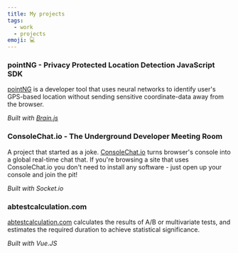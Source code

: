 ```yaml
---
title: My projects
tags:
  - work
  - projects
emoji: 💻
---
```


### pointNG - Privacy Protected Location Detection JavaScript SDK

[pointNG](https://pointng.io) is a developer tool that uses neural networks to identify user's GPS-based location without sending sensitive coordinate-data away from the browser. 

*Built with [Brain.js](https://brain.js.org)*

### ConsoleChat.io - The Underground Developer Meeting Room

A project that started as a joke. [ConsoleChat.io](https://consolechat.io) turns browser's console into a global real-time chat that. If you're browsing a site that uses ConsoleChat.io you don't need to install any software - just open up your console and join the pit! 

*Built with Socket.io*

### abtestcalculation.com

[abtestcalculation.com](https://consolechat.io) calculates the results of A/B or multivariate tests, and estimates the required duration to achieve statistical significance. 

*Built with Vue.JS*